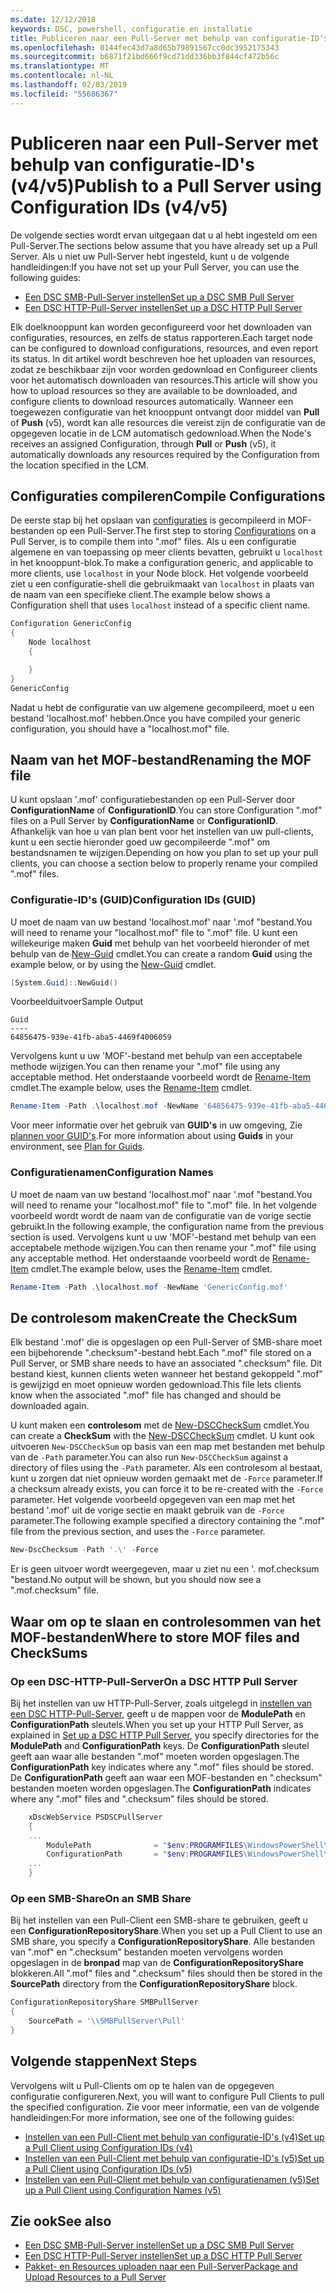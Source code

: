 ```yaml
---
ms.date: 12/12/2018
keywords: DSC, powershell, configuratie en installatie
title: Publiceren naar een Pull-Server met behulp van configuratie-ID's (v4/v5)
ms.openlocfilehash: 0144fec43d7a8d65b79891567cc0dc3952175343
ms.sourcegitcommit: b6871f21bd666f9cd71dd336bb3f844cf472b56c
ms.translationtype: MT
ms.contentlocale: nl-NL
ms.lasthandoff: 02/03/2019
ms.locfileid: "55686367"
---
```

# <a name="publish-to-a-pull-server-using-configuration-ids-v4v5"></a><span data-ttu-id="fec59-103">Publiceren naar een Pull-Server met behulp van configuratie-ID's (v4/v5)</span><span class="sxs-lookup"><span data-stu-id="fec59-103">Publish to a Pull Server using Configuration IDs (v4/v5)</span></span>

<span data-ttu-id="fec59-104">De volgende secties wordt ervan uitgegaan dat u al hebt ingesteld om een Pull-Server.</span><span class="sxs-lookup"><span data-stu-id="fec59-104">The sections below assume that you have already set up a Pull Server.</span></span> <span data-ttu-id="fec59-105">Als u niet uw Pull-Server hebt ingesteld, kunt u de volgende handleidingen:</span><span class="sxs-lookup"><span data-stu-id="fec59-105">If you have not set up your Pull Server, you can use the following guides:</span></span>

- [<span data-ttu-id="fec59-106">Een DSC SMB-Pull-Server instellen</span><span class="sxs-lookup"><span data-stu-id="fec59-106">Set up a DSC SMB Pull Server</span></span>](pullServerSmb.md)
- [<span data-ttu-id="fec59-107">Een DSC HTTP-Pull-Server instellen</span><span class="sxs-lookup"><span data-stu-id="fec59-107">Set up a DSC HTTP Pull Server</span></span>](pullServer.md)

<span data-ttu-id="fec59-108">Elk doelknooppunt kan worden geconfigureerd voor het downloaden van configuraties, resources, en zelfs de status rapporteren.</span><span class="sxs-lookup"><span data-stu-id="fec59-108">Each target node can be configured to download configurations, resources, and even report its status.</span></span> <span data-ttu-id="fec59-109">In dit artikel wordt beschreven hoe het uploaden van resources, zodat ze beschikbaar zijn voor worden gedownload en Configureer clients voor het automatisch downloaden van resources.</span><span class="sxs-lookup"><span data-stu-id="fec59-109">This article will show you how to upload resources so they are available to be downloaded, and configure clients to download resources automatically.</span></span> <span data-ttu-id="fec59-110">Wanneer een toegewezen configuratie van het knooppunt ontvangt door middel van **Pull** of **Push** (v5), wordt kan alle resources die vereist zijn de configuratie van de opgegeven locatie in de LCM automatisch gedownload.</span><span class="sxs-lookup"><span data-stu-id="fec59-110">When the Node's receives an assigned Configuration, through **Pull** or **Push** (v5), it automatically downloads any resources required by the Configuration from the location specified in the LCM.</span></span>

## <a name="compile-configurations"></a><span data-ttu-id="fec59-111">Configuraties compileren</span><span class="sxs-lookup"><span data-stu-id="fec59-111">Compile Configurations</span></span>

<span data-ttu-id="fec59-112">De eerste stap bij het opslaan van [configuraties](../configurations/configurations.md) is gecompileerd in MOF-bestanden op een Pull-Server.</span><span class="sxs-lookup"><span data-stu-id="fec59-112">The first step to storing [Configurations](../configurations/configurations.md) on a Pull Server, is to compile them into ".mof" files.</span></span> <span data-ttu-id="fec59-113">Als u een configuratie algemene en van toepassing op meer clients bevatten, gebruikt u `localhost` in het knooppunt-blok.</span><span class="sxs-lookup"><span data-stu-id="fec59-113">To make a configuration generic, and applicable to more clients, use `localhost` in your Node block.</span></span> <span data-ttu-id="fec59-114">Het volgende voorbeeld ziet u een configuratie-shell die gebruikmaakt van `localhost` in plaats van de naam van een specifieke client.</span><span class="sxs-lookup"><span data-stu-id="fec59-114">The example below shows a Configuration shell that uses `localhost` instead of a specific client name.</span></span>

```powershell
Configuration GenericConfig
{
    Node localhost
    {

    }
}
GenericConfig
```

<span data-ttu-id="fec59-115">Nadat u hebt de configuratie van uw algemene gecompileerd, moet u een bestand 'localhost.mof' hebben.</span><span class="sxs-lookup"><span data-stu-id="fec59-115">Once you have compiled your generic configuration, you should have a "localhost.mof" file.</span></span>

## <a name="renaming-the-mof-file"></a><span data-ttu-id="fec59-116">Naam van het MOF-bestand</span><span class="sxs-lookup"><span data-stu-id="fec59-116">Renaming the MOF file</span></span>

<span data-ttu-id="fec59-117">U kunt opslaan '.mof' configuratiebestanden op een Pull-Server door **ConfigurationName** of **ConfigurationID**.</span><span class="sxs-lookup"><span data-stu-id="fec59-117">You can store Configuration ".mof" files on a Pull Server by **ConfigurationName** or **ConfigurationID**.</span></span> <span data-ttu-id="fec59-118">Afhankelijk van hoe u van plan bent voor het instellen van uw pull-clients, kunt u een sectie hieronder goed uw gecompileerde ".mof" om bestandsnamen te wijzigen.</span><span class="sxs-lookup"><span data-stu-id="fec59-118">Depending on how you plan to set up your pull clients, you can choose a section below to properly rename your compiled ".mof" files.</span></span>

### <a name="configuration-ids-guid"></a><span data-ttu-id="fec59-119">Configuratie-ID's (GUID)</span><span class="sxs-lookup"><span data-stu-id="fec59-119">Configuration IDs (GUID)</span></span>

<span data-ttu-id="fec59-120">U moet de naam van uw bestand 'localhost.mof' naar '<GUID>.mof "bestand.</span><span class="sxs-lookup"><span data-stu-id="fec59-120">You will need to rename your "localhost.mof" file to "<GUID>.mof" file.</span></span> <span data-ttu-id="fec59-121">U kunt een willekeurige maken **Guid** met behulp van het voorbeeld hieronder of met behulp van de [New-Guid](/powershell/module/microsoft.powershell.utility/new-guid) cmdlet.</span><span class="sxs-lookup"><span data-stu-id="fec59-121">You can create a random **Guid** using the example below, or by using the [New-Guid](/powershell/module/microsoft.powershell.utility/new-guid) cmdlet.</span></span>

```powershell
[System.Guid]::NewGuid()
```

<span data-ttu-id="fec59-122">Voorbeelduitvoer</span><span class="sxs-lookup"><span data-stu-id="fec59-122">Sample Output</span></span>

```output
Guid
----
64856475-939e-41fb-aba5-4469f4006059
```

<span data-ttu-id="fec59-123">Vervolgens kunt u uw 'MOF'-bestand met behulp van een acceptabele methode wijzigen.</span><span class="sxs-lookup"><span data-stu-id="fec59-123">You can then rename your ".mof" file using any acceptable method.</span></span> <span data-ttu-id="fec59-124">Het onderstaande voorbeeld wordt de [Rename-Item](/powershell/module/microsoft.powershell.management/rename-item) cmdlet.</span><span class="sxs-lookup"><span data-stu-id="fec59-124">The example below, uses the [Rename-Item](/powershell/module/microsoft.powershell.management/rename-item) cmdlet.</span></span>

```powershell
Rename-Item -Path .\localhost.mof -NewName '64856475-939e-41fb-aba5-4469f4006059.mof'
```

<span data-ttu-id="fec59-125">Voor meer informatie over het gebruik van **GUID's** in uw omgeving, Zie [plannen voor GUID's](/powershell/dsc/secureserver#guids).</span><span class="sxs-lookup"><span data-stu-id="fec59-125">For more information about using **Guids** in your environment, see [Plan for Guids](/powershell/dsc/secureserver#guids).</span></span>

### <a name="configuration-names"></a><span data-ttu-id="fec59-126">Configuratienamen</span><span class="sxs-lookup"><span data-stu-id="fec59-126">Configuration Names</span></span>

<span data-ttu-id="fec59-127">U moet de naam van uw bestand 'localhost.mof' naar '<Configuration Name>.mof "bestand.</span><span class="sxs-lookup"><span data-stu-id="fec59-127">You will need to rename your "localhost.mof" file to "<Configuration Name>.mof" file.</span></span> <span data-ttu-id="fec59-128">In het volgende voorbeeld wordt wordt de naam van de configuratie van de vorige sectie gebruikt.</span><span class="sxs-lookup"><span data-stu-id="fec59-128">In the following example, the configuration name from the previous section is used.</span></span> <span data-ttu-id="fec59-129">Vervolgens kunt u uw 'MOF'-bestand met behulp van een acceptabele methode wijzigen.</span><span class="sxs-lookup"><span data-stu-id="fec59-129">You can then rename your ".mof" file using any acceptable method.</span></span> <span data-ttu-id="fec59-130">Het onderstaande voorbeeld wordt de [Rename-Item](/powershell/module/microsoft.powershell.management/rename-item) cmdlet.</span><span class="sxs-lookup"><span data-stu-id="fec59-130">The example below, uses the [Rename-Item](/powershell/module/microsoft.powershell.management/rename-item) cmdlet.</span></span>

```powershell
Rename-Item -Path .\localhost.mof -NewName 'GenericConfig.mof'
```

## <a name="create-the-checksum"></a><span data-ttu-id="fec59-131">De controlesom maken</span><span class="sxs-lookup"><span data-stu-id="fec59-131">Create the CheckSum</span></span>

<span data-ttu-id="fec59-132">Elk bestand '.mof' die is opgeslagen op een Pull-Server of SMB-share moet een bijbehorende ".checksum"-bestand hebt.</span><span class="sxs-lookup"><span data-stu-id="fec59-132">Each ".mof" file stored on a Pull Server, or SMB share needs to have an associated ".checksum" file.</span></span> <span data-ttu-id="fec59-133">Dit bestand kiest, kunnen clients weten wanneer het bestand gekoppeld ".mof" is gewijzigd en moet opnieuw worden gedownload.</span><span class="sxs-lookup"><span data-stu-id="fec59-133">This file lets clients know when the associated ".mof" file has changed and should be downloaded again.</span></span>

<span data-ttu-id="fec59-134">U kunt maken een **controlesom** met de [New-DSCCheckSum](/powershell/module/psdesiredstateconfiguration/new-dscchecksum) cmdlet.</span><span class="sxs-lookup"><span data-stu-id="fec59-134">You can create a **CheckSum** with the [New-DSCCheckSum](/powershell/module/psdesiredstateconfiguration/new-dscchecksum) cmdlet.</span></span> <span data-ttu-id="fec59-135">U kunt ook uitvoeren `New-DSCCheckSum` op basis van een map met bestanden met behulp van de `-Path` parameter.</span><span class="sxs-lookup"><span data-stu-id="fec59-135">You can also run `New-DSCCheckSum` against a directory of files using the `-Path` parameter.</span></span> <span data-ttu-id="fec59-136">Als een controlesom al bestaat, kunt u zorgen dat niet opnieuw worden gemaakt met de `-Force` parameter.</span><span class="sxs-lookup"><span data-stu-id="fec59-136">If a checksum already exists, you can force it to be re-created with the `-Force` parameter.</span></span> <span data-ttu-id="fec59-137">Het volgende voorbeeld opgegeven van een map met het bestand '.mof' uit de vorige sectie en maakt gebruik van de `-Force` parameter.</span><span class="sxs-lookup"><span data-stu-id="fec59-137">The following example specified a directory containing the ".mof" file from the previous section, and uses the `-Force` parameter.</span></span>

```powershell
New-DscChecksum -Path '.\' -Force
```

<span data-ttu-id="fec59-138">Er is geen uitvoer wordt weergegeven, maar u ziet nu een '<GUID or Configuration Name>. mof.checksum "bestand.</span><span class="sxs-lookup"><span data-stu-id="fec59-138">No output will be shown, but you should now see a "<GUID or Configuration Name>.mof.checksum" file.</span></span>

## <a name="where-to-store-mof-files-and-checksums"></a><span data-ttu-id="fec59-139">Waar om op te slaan en controlesommen van het MOF-bestanden</span><span class="sxs-lookup"><span data-stu-id="fec59-139">Where to store MOF files and CheckSums</span></span>

### <a name="on-a-dsc-http-pull-server"></a><span data-ttu-id="fec59-140">Op een DSC-HTTP-Pull-Server</span><span class="sxs-lookup"><span data-stu-id="fec59-140">On a DSC HTTP Pull Server</span></span>

<span data-ttu-id="fec59-141">Bij het instellen van uw HTTP-Pull-Server, zoals uitgelegd in [instellen van een DSC HTTP-Pull-Server](pullServer.md), geeft u de mappen voor de **ModulePath** en **ConfigurationPath** sleutels.</span><span class="sxs-lookup"><span data-stu-id="fec59-141">When you set up your HTTP Pull Server, as explained in [Set up a DSC HTTP Pull Server](pullServer.md), you specify directories for the **ModulePath** and **ConfigurationPath** keys.</span></span> <span data-ttu-id="fec59-142">De **ConfigurationPath** sleutel geeft aan waar alle bestanden ".mof" moeten worden opgeslagen.</span><span class="sxs-lookup"><span data-stu-id="fec59-142">The **ConfigurationPath** key indicates where any ".mof" files should be stored.</span></span> <span data-ttu-id="fec59-143">De **ConfigurationPath** geeft aan waar een MOF-bestanden en ".checksum" bestanden moeten worden opgeslagen.</span><span class="sxs-lookup"><span data-stu-id="fec59-143">The **ConfigurationPath** indicates where any ".mof" files and ".checksum" files should be stored.</span></span>

```powershell
    xDscWebService PSDSCPullServer
    {
    ...
        ModulePath              = "$env:PROGRAMFILES\WindowsPowerShell\DscService\Modules"
        ConfigurationPath       = "$env:PROGRAMFILES\WindowsPowerShell\DscService\Configuration"
    ...
    }

```

### <a name="on-an-smb-share"></a><span data-ttu-id="fec59-144">Op een SMB-Share</span><span class="sxs-lookup"><span data-stu-id="fec59-144">On an SMB Share</span></span>

<span data-ttu-id="fec59-145">Bij het instellen van een Pull-Client een SMB-share te gebruiken, geeft u een **ConfigurationRepositoryShare**.</span><span class="sxs-lookup"><span data-stu-id="fec59-145">When you set up a Pull Client to use an SMB share, you specify a **ConfigurationRepositoryShare**.</span></span> <span data-ttu-id="fec59-146">Alle bestanden van ".mof" en ".checksum" bestanden moeten vervolgens worden opgeslagen in de **bronpad** map van de **ConfigurationRepositoryShare** blokkeren.</span><span class="sxs-lookup"><span data-stu-id="fec59-146">All ".mof" files and ".checksum" files should then be stored in the **SourcePath** directory from the **ConfigurationRepositoryShare** block.</span></span>

```powershell
ConfigurationRepositoryShare SMBPullServer
{
    SourcePath = '\\SMBPullServer\Pull'
}
```

## <a name="next-steps"></a><span data-ttu-id="fec59-147">Volgende stappen</span><span class="sxs-lookup"><span data-stu-id="fec59-147">Next Steps</span></span>

<span data-ttu-id="fec59-148">Vervolgens wilt u Pull-Clients om op te halen van de opgegeven configuratie configureren.</span><span class="sxs-lookup"><span data-stu-id="fec59-148">Next, you will want to configure Pull Clients to pull the specified configuration.</span></span> <span data-ttu-id="fec59-149">Zie voor meer informatie, een van de volgende handleidingen:</span><span class="sxs-lookup"><span data-stu-id="fec59-149">For more information, see one of the following guides:</span></span>

- [<span data-ttu-id="fec59-150">Instellen van een Pull-Client met behulp van configuratie-ID's (v4)</span><span class="sxs-lookup"><span data-stu-id="fec59-150">Set up a Pull Client using Configuration IDs (v4)</span></span>](pullClientConfigId4.md)
- [<span data-ttu-id="fec59-151">Instellen van een Pull-Client met behulp van configuratie-ID's (v5)</span><span class="sxs-lookup"><span data-stu-id="fec59-151">Set up a Pull Client using Configuration IDs (v5)</span></span>](pullClientConfigId.md)
- [<span data-ttu-id="fec59-152">Instellen van een Pull-Client met behulp van configuratienamen (v5)</span><span class="sxs-lookup"><span data-stu-id="fec59-152">Set up a Pull Client using Configuration Names (v5)</span></span>](pullClientConfigNames.md)

## <a name="see-also"></a><span data-ttu-id="fec59-153">Zie ook</span><span class="sxs-lookup"><span data-stu-id="fec59-153">See also</span></span>

- [<span data-ttu-id="fec59-154">Een DSC SMB-Pull-Server instellen</span><span class="sxs-lookup"><span data-stu-id="fec59-154">Set up a DSC SMB Pull Server</span></span>](pullServerSmb.md)
- [<span data-ttu-id="fec59-155">Een DSC HTTP-Pull-Server instellen</span><span class="sxs-lookup"><span data-stu-id="fec59-155">Set up a DSC HTTP Pull Server</span></span>](pullServer.md)
- [<span data-ttu-id="fec59-156">Pakket- en Resources uploaden naar een Pull-Server</span><span class="sxs-lookup"><span data-stu-id="fec59-156">Package and Upload Resources to a Pull Server</span></span>](package-upload-resources.md)
